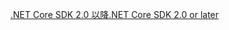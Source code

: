 [<span data-ttu-id="a95b4-101">.NET Core SDK 2.0 以降</span><span class="sxs-lookup"><span data-stu-id="a95b4-101">.NET Core SDK 2.0 or later</span></span>](https://www.microsoft.com/net/download)
